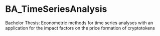 # BA_TimeSeriesAnalysis
Bachelor Thesis: Econometric methods for time series analyses with an application for the impact factors on the price formation of cryptotokens
